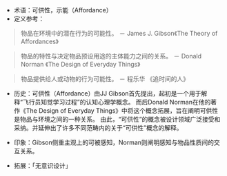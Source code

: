 - 术语：可供性，示能（Affordance）
- 定义参考：

> 物品在环境中的潜在行为的可能性。 － James J. Gibson《The Theory of Affordances》

> 物品的特性与决定物品预设用途的主体能力之间的关系。 － Donald Norman 《The Design of Everyday Things》

> 物品提供给人或动物的行为可能性。 － 程乐华 《追时间的人》

- 历史：可供性（Affordance）由JJ Gibson首先提出，起初是一个用于解释“飞行员知觉学习过程”的认知心理学概念。
       而后Donald Norman在他的著作《The Design of Everyday Things》中将这个概念拓展，旨在阐明可供性是物品与环境之间的一种关系。
       由此，“可供性”的概念被设计领域广泛接受和采纳。并延伸出了许多不同范畴内的关于“可供性”概念的解释。

- 印象：Gibson侧重主观上的可被感知，Norman则阐明感知与物品性质间的交互关系。
- 拓展：「无意识设计」

          
